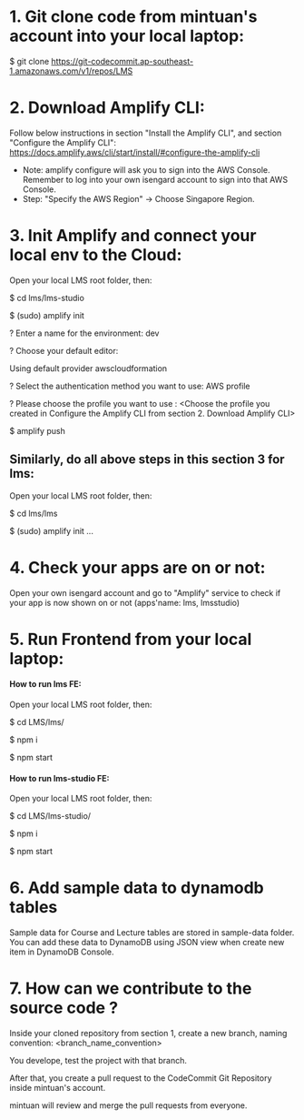 # 1. Git clone code from mintuan's account into your local laptop: 
$ git clone https://git-codecommit.ap-southeast-1.amazonaws.com/v1/repos/LMS



# 2. Download Amplify CLI:  
Follow below instructions in section "Install the Amplify CLI", and section "Configure the Amplify CLI": 
https://docs.amplify.aws/cli/start/install/#configure-the-amplify-cli 
* Note: amplify configure will ask you to sign into the AWS Console. Remember to log into your own isengard account to sign into that AWS Console.
* Step: "Specify the AWS Region" -> Choose Singapore Region.

# 3. Init Amplify and connect your local env to the Cloud:
Open your local LMS root folder, then:

$ cd lms/lms-studio

$ (sudo) amplify init

? Enter a name for the environment: dev

? Choose your default editor: <Choose your favorite editor>

Using default provider  awscloudformation

? Select the authentication method you want to use: AWS profile

? Please choose the profile you want to use : <Choose the profile you created in Configure the Amplify CLI from section 2. Download Amplify CLI>

$ amplify push


##  Similarly, do all above steps in this section 3 for lms:
Open your local LMS root folder, then:

$ cd lms/lms

$ (sudo) amplify init
...


# 4. Check your apps are on or not:
Open your own isengard account and go to "Amplify" service to check if your app is now shown on or not (apps'name:  lms, lmsstudio)   

# 5. Run Frontend  from your local laptop:
#### How to run lms FE:
Open your local LMS root folder, then:

$ cd LMS/lms/

$ npm i

$ npm start

#### How to run lms-studio FE:
Open your local LMS root folder, then:

$ cd LMS/lms-studio/

$ npm i

$ npm start

# 6. Add sample data to dynamodb tables
Sample data for Course and Lecture tables are stored in sample-data folder.
You can add these data to DynamoDB using JSON view when create new item in DynamoDB Console.

# 7. How can we contribute to the source code ?
Inside your cloned repository from section 1, create a new branch, naming convention: <branch_name_convention>

You develope, test the project with that branch.

After that, you create a pull request to the CodeCommit Git Repository inside mintuan's account.

mintuan will review and merge the pull requests from everyone.